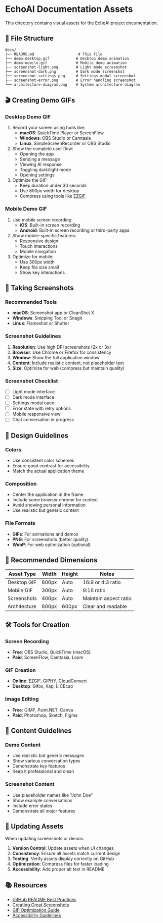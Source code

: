 # EchoAI Documentation Assets

This directory contains visual assets for the EchoAI project documentation.

## 📁 File Structure

```
docs/
├── README.md                    # This file
├── demo-desktop.gif            # Desktop demo animation
├── demo-mobile.gif             # Mobile demo animation
├── screenshot-light.png        # Light mode screenshot
├── screenshot-dark.png         # Dark mode screenshot
├── screenshot-settings.png     # Settings modal screenshot
├── screenshot-error.png        # Error handling screenshot
└── architecture-diagram.png    # System architecture diagram
```

## 🎬 Creating Demo GIFs

### Desktop Demo GIF

1. Record your screen using tools like:
   - **macOS**: QuickTime Player or ScreenFlow
   - **Windows**: OBS Studio or Camtasia
   - **Linux**: SimpleScreenRecorder or OBS Studio
2. Show the complete user flow:
   - Opening the app
   - Sending a message
   - Viewing AI response
   - Toggling dark/light mode
   - Opening settings
3. Optimize the GIF:
   - Keep duration under 30 seconds
   - Use 800px width for desktop
   - Compress using tools like [EZGIF](https://ezgif.com/optimize)

### Mobile Demo GIF

1. Use mobile screen recording:
   - **iOS**: Built-in screen recording
   - **Android**: Built-in screen recording or third-party apps
2. Show mobile-specific features:
   - Responsive design
   - Touch interactions
   - Mobile navigation
3. Optimize for mobile:
   - Use 300px width
   - Keep file size small
   - Show key interactions

## 📸 Taking Screenshots

### Recommended Tools

- **macOS**: Screenshot app or CleanShot X
- **Windows**: Snipping Tool or Snagit
- **Linux**: Flameshot or Shutter

### Screenshot Guidelines

1. **Resolution**: Use high DPI screenshots (2x or 3x)
2. **Browser**: Use Chrome or Firefox for consistency
3. **Window**: Show the full application window
4. **Content**: Include realistic content, not placeholder text
5. **Size**: Optimize for web (compress but maintain quality)

### Screenshot Checklist

- [ ] Light mode interface
- [ ] Dark mode interface
- [ ] Settings modal open
- [ ] Error state with retry options
- [ ] Mobile responsive view
- [ ] Chat conversation in progress

## 🎨 Design Guidelines

### Colors

- Use consistent color schemes
- Ensure good contrast for accessibility
- Match the actual application theme

### Composition

- Center the application in the frame
- Include some browser chrome for context
- Avoid showing personal information
- Use realistic but generic content

### File Formats

- **GIFs**: For animations and demos
- **PNG**: For screenshots (better quality)
- **WebP**: For web optimization (optional)

## 📏 Recommended Dimensions

| Asset Type   | Width | Height | Notes                 |
| ------------ | ----- | ------ | --------------------- |
| Desktop GIF  | 800px | Auto   | 16:9 or 4:3 ratio     |
| Mobile GIF   | 300px | Auto   | 9:16 ratio            |
| Screenshots  | 400px | Auto   | Maintain aspect ratio |
| Architecture | 800px | 600px  | Clear and readable    |

## 🛠️ Tools for Creation

### Screen Recording

- **Free**: OBS Studio, QuickTime (macOS)
- **Paid**: ScreenFlow, Camtasia, Loom

### GIF Creation

- **Online**: EZGIF, GIPHY, CloudConvert
- **Desktop**: Gifox, Kap, LICEcap

### Image Editing

- **Free**: GIMP, Paint.NET, Canva
- **Paid**: Photoshop, Sketch, Figma

## 📝 Content Guidelines

### Demo Content

- Use realistic but generic messages
- Show various conversation types
- Demonstrate key features
- Keep it professional and clean

### Screenshot Content

- Use placeholder names like "John Doe"
- Show example conversations
- Include error states
- Demonstrate all major features

## 🔄 Updating Assets

When updating screenshots or demos:

1. **Version Control**: Update assets when UI changes
2. **Consistency**: Ensure all assets match current design
3. **Testing**: Verify assets display correctly on GitHub
4. **Optimization**: Compress files for faster loading
5. **Accessibility**: Add proper alt text in README

## 📚 Resources

- [GitHub README Best Practices](https://github.com/matiassingers/awesome-readme)
- [Creating Great Screenshots](https://blog.github.com/2013-05-14-capturing-great-screenshots-for-your-github-readme/)
- [GIF Optimization Guide](https://blog.kraken.io/optimize-animated-gifs/)
- [Accessibility Guidelines](https://www.w3.org/WAI/WCAG21/quickref/)
